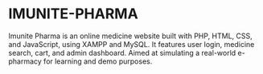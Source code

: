 # IMUNITE-PHARMA
Imunite Pharma is an online medicine website built with PHP, HTML, CSS, and JavaScript, using XAMPP and MySQL. It features user login, medicine search, cart, and admin dashboard. Aimed at simulating a real-world e-pharmacy for learning and demo purposes.
